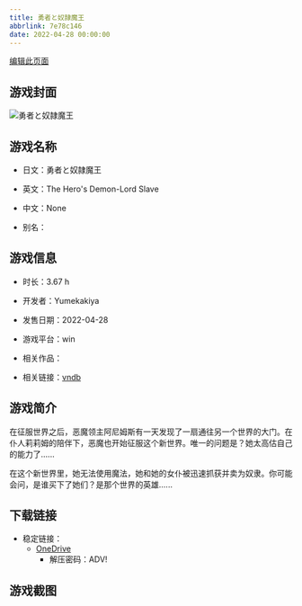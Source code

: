 ```yaml
---
title: 勇者と奴隷魔王
abbrlink: 7e78c146
date: 2022-04-28 00:00:00
---
```

[编辑此页面](https://github.com/ACG-3/ADV3-source/blob/main/source/_posts/games/%E5%8B%87%E8%80%85%E3%81%A8%E5%A5%B4%E9%9A%B7%E9%AD%94%E7%8E%8B.md)

## 游戏封面

![勇者と奴隷魔王](https://pan.timero.xyz/d/onedrive/img_lib_001/%E5%8B%87%E8%80%85%E3%81%A8%E5%A5%B4%E9%9A%B7%E9%AD%94%E7%8E%8B_cover.avif)


## 游戏名称

- 日文：勇者と奴隷魔王
- 英文：The Hero's Demon-Lord Slave
- 中文：None

- 别名：


## 游戏信息

- 时长：3.67 h
- 开发者：Yumekakiya
- 发售日期：2022-04-28
- 游戏平台：win
- 相关作品：

- 相关链接：[vndb](https://vndb.org/v36051)


## 游戏简介

在征服世界之后，恶魔领主阿尼姆斯有一天发现了一扇通往另一个世界的大门。在仆人莉莉姆的陪伴下，恶魔也开始征服这个新世界。唯一的问题是？她太高估自己的能力了......

在这个新世界里，她无法使用魔法，她和她的女仆被迅速抓获并卖为奴隶。你可能会问，是谁买下了她们？是那个世界的英雄......




## 下载链接

- 稳定链接：
    - [OneDrive](https://pan.timero.xyz/onedrive/adv_lib_001/%E5%8B%87%E8%80%85%E3%81%A8%E5%A5%B4%E9%9A%B7%E9%AD%94%E7%8E%8B)
        - 解压密码：ADV!



## 游戏截图


